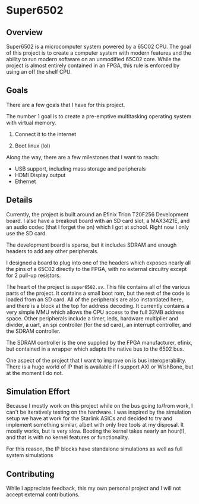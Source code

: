 # Super6502

## Overview

Super6502 is a microcomputer system powered by a 65C02 CPU. The goal of this
project is to create a computer system with modern features and the ability to
run modern software on an unmodified 65C02 core. While the project is almost
entirely contained in an FPGA, this rule is enforced by using an off the shelf
CPU.

## Goals

There are a few goals that I have for this project.

The number 1 goal is to create a pre-emptive multitasking operating system with
virtual memory.

1. Connect it to the internet

2. Boot linux (lol)

Along the way, there are a few milestones that I want to reach:

* USB support, including mass storage and peripherals
* HDMI Display output
* Ethernet

## Details

Currently, the project is built around an Efinix Trion T20F256 Development board.
I also have a breakout board with an SD card slot, a MAX3421E, and an audio codec
(that I forget the pn) which I got at school. Right now I only use the SD card.

The development board is sparse, but it includes SDRAM and enough headers to add
any other peripherals.

I designed a board to plug into one of the headers which exposes nearly all the pins
of a 65C02 directly to the FPGA, with no external circuitry except for 2 pull-up
resistors.

The heart of the project is `super6502.sv`. This file contains all of the various
parts of the project. It contains a small boot rom, but the rest of the code is
loaded from an SD card. All of the peripherals are also instantiated here, and there
is a block at the top for address decoding. It currently contains a very simple MMU
which allows the CPU access to the full 32MB address space. Other peripherals include
a timer, leds, hardware multiplier and divider, a uart, an spi controller (for the sd
card), an interrupt controller, and the SDRAM controller.

The SDRAM controller is the one supplied by the FPGA manufacturer, efinix, but contained
in a wrapper which adapts the native bus to the 6502 bus.

One aspect of the project that I want to improve on is bus interoperability. There is
a huge world of IP that is available if I support AXI or WishBone, but at the moment
I do not.

## Simulation Effort

Because I mostly work on this project while on the bus going to/from work, I can't be
iteratively testing on the hardware. I was inspired by the simulation setup we have at
work for the Starlink ASICs and decided to try and implement something similar, albeit
with only free tools at my disposal. It mostly works, but is very slow. Booting the
kernel takes nearly an hour(!), and that is with no kernel features or functionality.

For this reason, the IP blocks have standalone simulations as well as full system
simulations

## Contributing

While I appreciate feedback, this my own personal project and I will not accept
external contributions.